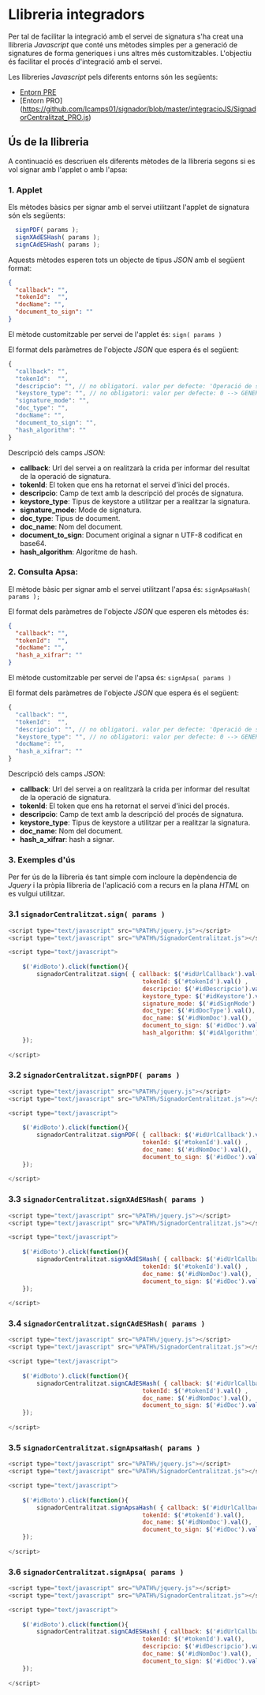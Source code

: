# Llibreria integradors

Per tal de facilitar la integració amb el servei de signatura s'ha creat una llibreria _Javascript_ que conté uns mètodes simples per a generació de signatures de forma generiques i uns altres més customitzables. L'objectiu és facilitar el procés d'integració amb el servei.

Les llibreries _Javascript_ pels diferents entorns són les següents:

* [Entorn PRE](https://github.com/lcamps01/signador/blob/master/integracioJS/SignadorCentralitzat_PRE.js)
* [Entorn PRO] (https://github.com/lcamps01/signador/blob/master/integracioJS/SignadorCentralitzat_PRO.js)

## Ús de la llibreria

A continuació es descriuen els diferents mètodes de la llibreria segons si es vol signar amb l'applet o amb l'apsa:

### 1. Applet

Els mètodes bàsics per signar amb el servei utilitzant l'applet de signatura són els següents:

````javascript
  signPDF( params );
  signXAdESHash( params );
  signCAdESHash( params );
````

Aquests mètodes esperen tots un objecte de tipus _JSON_ amb el següent format:

```json
{
  "callback": "",
  "tokenId":  "",
  "docName": "",
  "document_to_sign": ""
}
```

El mètode customitzable per servei de l'applet és: `sign( params )`

El format dels paràmetres de l'objecte _JSON_ que espera és el següent: 

```javascript
{
  "callback": "",
  "tokenId":  "",
  "descripcio": "", // no obligatori. valor per defecte: 'Operació de signatura'
  "keystore_type": "", // no obligatori: valor per defecte: 0 --> GENERIC_KEYSTORE
  "signature_mode": "",
  "doc_type": "",
  "docName": "",
  "document_to_sign": "",
  "hash_algorithm": ""
}
```

Descripció dels camps _JSON_:
*	**callback**: Url del servei a on realitzarà la crida per informar del resultat de la operació de signatura.
*	**tokenId**: El token que ens ha retornat el servei d'inici del procés.
*	**descripcio**: Camp de text amb la descripció del procés de signatura.
*	**keystore_type**: Tipus de keystore a utilitzar per a realitzar la signatura.
*	**signature_mode**: Mode de signatura.
*	**doc_type**: Tipus de document.
*	**doc_name**: Nom del document.
*	**document_to_sign**: Document original a signar n UTF-8 codificat en base64.
*	**hash_algorithm**: Algoritme de hash.

### 2. Consulta Apsa:

El mètode bàsic per signar amb el servei utilitzant l'apsa és: `signApsaHash( params );`

El format dels paràmetres de l'objecte _JSON_ que esperen els mètodes és:

```json
{
  "callback": "",
  "tokenId":  "",
  "docName": "",
  "hash_a_xifrar": ""
}
```

El mètode customitzable per servei de l'apsa és: `signApsa( params )`

El format dels paràmetres de l'objecte _JSON_ que espera és el següent: 

````javascript
{
  "callback": "",
  "tokenId":  "",
  "descripcio": "", // no obligatori. valor per defecte: 'Operació de signatura'
  "keystore_type": "", // no obligatori: valor per defecte: 0 --> GENERIC_KEYSTORE
  "docName": "",
  "hash_a_xifrar": ""
}
````

Descripció dels camps _JSON_:
*	**callback**: Url del servei a on realitzarà la crida per informar del resultat de la operació de signatura.
*	**tokenId**: El token que ens ha retornat el servei d'inici del procés.
*	**descripcio**: Camp de text amb la descripció del procés de signatura.
*	**keystore_type**: Tipus de keystore a utilitzar per a realitzar la signatura.
*	**doc_name**: Nom del document.
*	**hash_a_xifrar**: hash a signar.


### 3. Exemples d'ús

Per fer ús de la llibreria és tant simple com incloure la depèndencia de *Jquery* i la pròpia llibreria de l'aplicació com a recurs en la plana *HTML* on es vulgui utilitzar.

### 3.1 `signadorCentralitzat.sign( params )`

```javascript
<script type="text/javascript" src="%PATH%/jquery.js"></script> 
<script type="text/javascript" src="%PATH%/SignadorCentralitzat.js"></script>

<script type="text/javascript">
		
	$('#idBoto').click(function(){
		signadorCentralitzat.sign( { callback: $('#idUrlCallback').val(), 
		                              tokenId: $('#tokenId').val() , 
		                              descripcio: $('#idDescripcio').val(), 
		                              keystore_type: $('#idKeystore').val(), 
		                              signature_mode: $('#idSignMode').val(), 
		                              doc_type: $('#idDocType').val(), 
		                              doc_name: $('#idNomDoc').val(), 
		                              document_to_sign: $('#idDoc').val(), 
		                              hash_algorithm: $('#idAlgorithm').val() });
	});
	
</script>
```

### 3.2 `signadorCentralitzat.signPDF( params )`

```javascript
<script type="text/javascript" src="%PATH%/jquery.js"></script> 
<script type="text/javascript" src="%PATH%/SignadorCentralitzat.js"></script>

<script type="text/javascript">
		
	$('#idBoto').click(function(){
		signadorCentralitzat.signPDF( { callback: $('#idUrlCallback').val(), 
		                              tokenId: $('#tokenId').val() , 
		                              doc_name: $('#idNomDoc').val(), 
		                              document_to_sign: $('#idDoc').val() });
	});
	
</script>
```

### 3.3 `signadorCentralitzat.signXAdESHash( params )`

```javascript
<script type="text/javascript" src="%PATH%/jquery.js"></script> 
<script type="text/javascript" src="%PATH%/SignadorCentralitzat.js"></script>

<script type="text/javascript">
		
	$('#idBoto').click(function(){
		signadorCentralitzat.signXAdESHash( { callback: $('#idUrlCallback').val(), 
		                              tokenId: $('#tokenId').val() , 
		                              doc_name: $('#idNomDoc').val(), 
		                              document_to_sign: $('#idDoc').val() });
	});
	
</script>
```

### 3.4 `signadorCentralitzat.signCAdESHash( params )`

```javascript
<script type="text/javascript" src="%PATH%/jquery.js"></script> 
<script type="text/javascript" src="%PATH%/SignadorCentralitzat.js"></script>

<script type="text/javascript">
		
	$('#idBoto').click(function(){
		signadorCentralitzat.signCAdESHash( { callback: $('#idUrlCallback').val(), 
		                              tokenId: $('#tokenId').val() , 
		                              doc_name: $('#idNomDoc').val(), 
		                              document_to_sign: $('#idDoc').val()});
	});
	
</script>
```

### 3.5 `signadorCentralitzat.signApsaHash( params )`

```javascript
<script type="text/javascript" src="%PATH%/jquery.js"></script> 
<script type="text/javascript" src="%PATH%/SignadorCentralitzat.js"></script>

<script type="text/javascript">
		
	$('#idBoto').click(function(){
		signadorCentralitzat.signApsaHash( { callback: $('#idUrlCallback').val(), 
		                              tokenId: $('#tokenId').val(),
		                              doc_name: $('#idNomDoc').val(), 
		                              document_to_sign: $('#idDoc').val()});
	});
	
</script>
```

### 3.6 `signadorCentralitzat.signApsa( params )`

```javascript
<script type="text/javascript" src="%PATH%/jquery.js"></script> 
<script type="text/javascript" src="%PATH%/SignadorCentralitzat.js"></script>

<script type="text/javascript">
		
	$('#idBoto').click(function(){
		signadorCentralitzat.signCAdESHash( { callback: $('#idUrlCallback').val(), 
		                              tokenId: $('#tokenId').val(),
		                              descripcio: $('#idDescripcio').val(),
		                              doc_name: $('#idNomDoc').val(), 
		                              document_to_sign: $('#idDoc').val()});
	});
	
</script>
```
